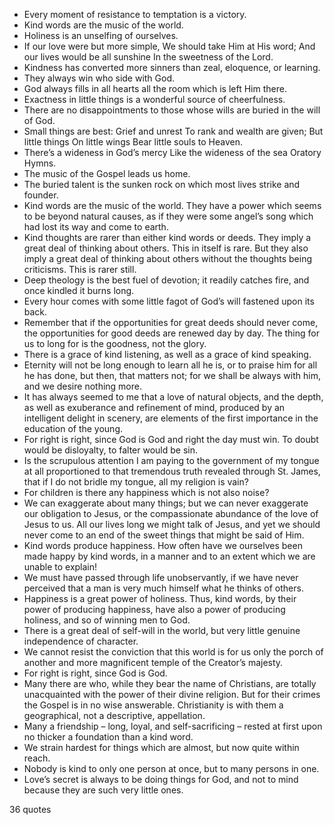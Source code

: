  - Every moment of resistance to temptation is a victory.
 - Kind words are the music of the world.
 - Holiness is an unselfing of ourselves.
 - If our love were but more simple, We should take Him at His word; And our lives would be all sunshine In the sweetness of the Lord.
 - Kindness has converted more sinners than zeal, eloquence, or learning.
 - They always win who side with God.
 - God always fills in all hearts all the room which is left Him there.
 - Exactness in little things is a wonderful source of cheerfulness.
 - There are no disappointments to those whose wills are buried in the will of God.
 - Small things are best: Grief and unrest To rank and wealth are given; But little things On little wings Bear little souls to Heaven.
 - There’s a wideness in God’s mercy Like the wideness of the sea Oratory Hymns.
 - The music of the Gospel leads us home.
 - The buried talent is the sunken rock on which most lives strike and founder.
 - Kind words are the music of the world. They have a power which seems to be beyond natural causes, as if they were some angel’s song which had lost its way and come to earth.
 - Kind thoughts are rarer than either kind words or deeds. They imply a great deal of thinking about others. This in itself is rare. But they also imply a great deal of thinking about others without the thoughts being criticisms. This is rarer still.
 - Deep theology is the best fuel of devotion; it readily catches fire, and once kindled it burns long.
 - Every hour comes with some little fagot of God’s will fastened upon its back.
 - Remember that if the opportunities for great deeds should never come, the opportunities for good deeds are renewed day by day. The thing for us to long for is the goodness, not the glory.
 - There is a grace of kind listening, as well as a grace of kind speaking.
 - Eternity will not be long enough to learn all he is, or to praise him for all he has done, but then, that matters not; for we shall be always with him, and we desire nothing more.
 - It has always seemed to me that a love of natural objects, and the depth, as well as exuberance and refinement of mind, produced by an intelligent delight in scenery, are elements of the first importance in the education of the young.
 - For right is right, since God is God and right the day must win. To doubt would be disloyalty, to falter would be sin.
 - Is the scrupulous attention I am paying to the government of my tongue at all proportioned to that tremendous truth revealed through St. James, that if I do not bridle my tongue, all my religion is vain?
 - For children is there any happiness which is not also noise?
 - We can exaggerate about many things; but we can never exaggerate our obligation to Jesus, or the compassionate abundance of the love of Jesus to us. All our lives long we might talk of Jesus, and yet we should never come to an end of the sweet things that might be said of Him.
 - Kind words produce happiness. How often have we ourselves been made happy by kind words, in a manner and to an extent which we are unable to explain!
 - We must have passed through life unobservantly, if we have never perceived that a man is very much himself what he thinks of others.
 - Happiness is a great power of holiness. Thus, kind words, by their power of producing happiness, have also a power of producing holiness, and so of winning men to God.
 - There is a great deal of self-will in the world, but very little genuine independence of character.
 - We cannot resist the conviction that this world is for us only the porch of another and more magnificent temple of the Creator’s majesty.
 - For right is right, since God is God.
 - Many there are who, while they bear the name of Christians, are totally unacquainted with the power of their divine religion. But for their crimes the Gospel is in no wise answerable. Christianity is with them a geographical, not a descriptive, appellation.
 - Many a friendship – long, loyal, and self-sacrificing – rested at first upon no thicker a foundation than a kind word.
 - We strain hardest for things which are almost, but now quite within reach.
 - Nobody is kind to only one person at once, but to many persons in one.
 - Love’s secret is always to be doing things for God, and not to mind because they are such very little ones.

36 quotes